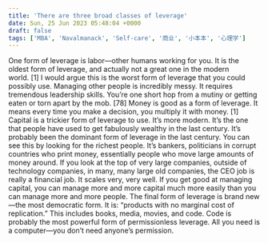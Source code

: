 ```yaml
---
title: 'There are three broad classes of leverage'
date: Sun, 25 Jun 2023 05:48:04 +0000
draft: false
tags: ['MBA', 'Navalmanack', 'Self-care', '商业', '小本本', '心理学']
---
```


One form of leverage is labor—other humans working for you. It is the oldest form of leverage, and actually not a great one in the modern world. \[1\] I would argue this is the worst form of leverage that you could possibly use. Managing other people is incredibly messy. It requires tremendous leadership skills. You’re one short hop from a mutiny or getting eaten or torn apart by the mob. \[78\] Money is good as a form of leverage. It means every time you make a decision, you multiply it with money. \[1\] Capital is a trickier form of leverage to use. It’s more modern. It’s the one that people have used to get fabulously wealthy in the last century. It’s probably been the dominant form of leverage in the last century. You can see this by looking for the richest people. It’s bankers, politicians in corrupt countries who print money, essentially people who move large amounts of money around. If you look at the top of very large companies, outside of technology companies, in many, many large old companies, the CEO job is really a financial job. It scales very, very well. If you get good at managing capital, you can manage more and more capital much more easily than you can manage more and more people. The final form of leverage is brand new—the most democratic form. It is: “products with no marginal cost of replication.” This includes books, media, movies, and code. Code is probably the most powerful form of permissionless leverage. All you need is a computer—you don’t need anyone’s permission.